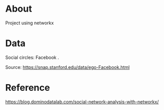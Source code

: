 # About
Project using networkx

# Data
Social circles: Facebook .   

Source: https://snap.stanford.edu/data/ego-Facebook.html

# Reference
https://blog.dominodatalab.com/social-network-analysis-with-networkx/
